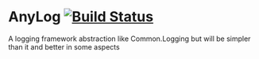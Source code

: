 AnyLog  [![Build Status](https://travis-ci.org/kerryjiang/AnyLog.svg?branch=master)](https://travis-ci.org/kerryjiang/AnyLog)
======

A logging framework abstraction like Common.Logging but will be simpler than it and better in some aspects
